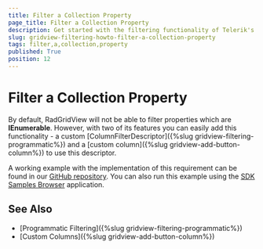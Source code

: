 ```yaml
---
title: Filter a Collection Property
page_title: Filter a Collection Property
description: Get started with the filtering functionality of Telerik's {{ site.framework_name }} DataGrid and learn how to filter a collection property.
slug: gridview-filtering-howto-filter-a-collection-property
tags: filter,a,collection,property
published: True
position: 12
---
```


# Filter a Collection Property

By default, RadGridView will not be able to filter properties which are **IEnumerable**. However, with two of its features you can easily add this functionality - a custom [ColumnFilterDescriptor]({%slug gridview-filtering-programmatic%}) and a [custom column]({%slug gridview-add-button-column%}) to use this descriptor.

A working example with the implementation of this requirement can be found in our [GitHub repository](https://github.com/telerik/xaml-sdk/tree/master/GridView/FilteringCollectionProperties). You can also run this example using the [SDK Samples Browser](https://demos.telerik.com/xaml-sdkbrowser/) application.

## See Also
* [Programmatic Filtering]({%slug gridview-filtering-programmatic%})
* [Custom Columns]({%slug gridview-add-button-column%})
